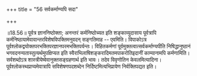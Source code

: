 +++
title = "56 सर्वकर्माण्यपि सदा"

+++
  
  
॥18.56॥ पूर्वत्र ज्ञाननिष्ठोक्ता; अनन्तरं कर्मनिष्ठोच्यत इति
शङ्काव्युदासाय पूर्वत्रापि कर्मनिष्ठायामेवावान्तरविशेषविपक्तिमनुवदन्
सङ्गतिमाह -- एवमिति। विपाकोऽत्र
पूर्वश्लोकद्वयोक्तपरभक्तिपरज्ञानपरमभक्तिपर्यन्तः। विहितकर्मणां
पूर्वमुक्तत्वात्सर्वकर्माण्यपीति निषिद्धानुष्ठानं
भगवदनन्यतास्तुत्यर्थमुपक्षिप्यत इति स्वैराभिलाषिशङ्करादिमतमपाकरोतिइदानीं
काम्यानामपि कर्मणामिति। सर्वशब्दोऽत्र शास्त्रीयेष्वेवानुक्तसङ्ग्रहणार्थ
इति भावः। तदेव विवृणोतिन केवलमित्यादिना। पूर्वश्लोकस्थप्राप्यमेवात्रापि
सविशेषणपदशब्देन निर्दिष्टमित्यभिप्रायेण निर्वक्तिपद्यत इति।  
  
